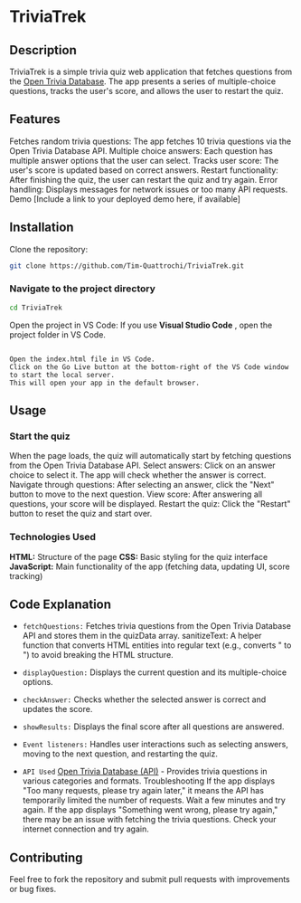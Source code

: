 # TriviaTrek

## Description

TriviaTrek is a simple trivia quiz web application that fetches questions from the [Open Trivia Database](https://opentdb.com/). The app presents a series of multiple-choice questions, tracks the user's score, and allows the user to restart the quiz.

## Features

Fetches random trivia questions: The app fetches 10 trivia questions via the Open Trivia Database API.
Multiple choice answers: Each question has multiple answer options that the user can select.
Tracks user score: The user's score is updated based on correct answers.
Restart functionality: After finishing the quiz, the user can restart the quiz and try again.
Error handling: Displays messages for network issues or too many API requests.
Demo
[Include a link to your deployed demo here, if available]

## Installation

Clone the repository:

```bash
git clone https://github.com/Tim-Quattrochi/TriviaTrek.git
```

### Navigate to the project directory

```bash
cd TriviaTrek
```

Open the project in VS Code: If you use **Visual Studio Code** , open the project folder in VS Code.

```If you have the Live Server extension installed in VS Code:

Open the index.html file in VS Code.
Click on the Go Live button at the bottom-right of the VS Code window to start the local server.
This will open your app in the default browser.
```

## Usage

### Start the quiz

When the page loads, the quiz will automatically start by fetching questions from the Open Trivia Database API.
Select answers: Click on an answer choice to select it. The app will check whether the answer is correct.
Navigate through questions: After selecting an answer, click the "Next" button to move to the next question.
View score: After answering all questions, your score will be displayed.
Restart the quiz: Click the "Restart" button to reset the quiz and start over.

### Technologies Used

**HTML:** Structure of the page
**CSS:** Basic styling for the quiz interface
**JavaScript:** Main functionality of the app (fetching data, updating UI, score tracking)

## Code Explanation

- `fetchQuestions:` Fetches trivia questions from the Open Trivia Database API and stores them in the quizData array.
  sanitizeText: A helper function that converts HTML entities into regular text (e.g., converts &quot; to ") to avoid breaking the HTML structure.

- `displayQuestion:` Displays the current question and its multiple-choice options.
- `checkAnswer:` Checks whether the selected answer is correct and updates the score.
- `showResults:` Displays the final score after all questions are answered.
- `Event listeners:` Handles user interactions such as selecting answers, moving to the next question, and restarting the quiz.
- `API Used`
  [Open Trivia Database (API)](https://opentdb.com/api_config.php) - Provides trivia questions in various categories and formats.
  Troubleshooting
  If the app displays "Too many requests, please try again later," it means the API has temporarily limited the number of requests. Wait a few minutes and try again.
  If the app displays "Something went wrong, please try again," there may be an issue with fetching the trivia questions. Check your internet connection and try again.

## Contributing

Feel free to fork the repository and submit pull requests with improvements or bug fixes.
